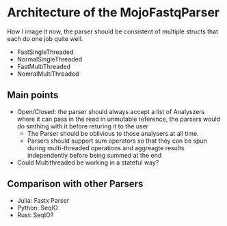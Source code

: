 # Architecture of the MojoFastqParser

How I image it now, the parser should be consistent of multiple structs that each do one job quite well.

+ FastSingleThreaded
+ NormalSingleThreaded
+ FastMultiThreaded
+ NomralMultiThreaded

## Main points

+ Open/Closed: the parser should always accept a list of Analyszers where it can pass in the read in unmutable reference, the parsers would do smthing with it before returing it to the user
  + The Parser should be oblivious to those analysers at all time.
  + Parsers should support sum operators so that they can be spun during multi-threaded operations and aggreagte results independently before being summed at the end
+ Could Multithreaded be working in a stateful way?

## Comparison with other Parsers

+ Julia: Fastx Parser
+ Python: SeqIO
+ Rust: SeqIO?
